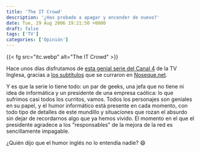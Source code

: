 ```yaml
---
title: 'The IT Crowd'
description: '¿Has probado a apagar y encender de nuevo?'
date: Tue, 29 Aug 2006 19:21:50 +0000
draft: false
tags: ['TV']
categories: ['Opinión']
---
```


{{< fg src="itc.webp" alt="The IT Crowd" >}}

Hace unos días disfrutamos de [esta genial serie del Canal 4](http://www.channel4.com/entertainment/tv/microsites/I/itcrowd/index.html) de la TV Inglesa, gracias a [los subtítulos](http://www.noseque.net/wordpress/category/tv-series/the-it-crowd/) que se curraron en [Noseque.net](http://www.noseque.net/wordpress/).

Y es que la serie lo tiene todo: un par de geeks, una jefa que no tiene ni idea de informática y un presidente de una empresa caótica: lo que sufrimos casi todos los curritos, vamos. Todos los personajes son geniales en su papel, y el humor informático está presente en cada momento, con todo tipo de detalles de este mundillo y situaciones que rozan el absurdo sin dejar de recordarnos algo que ya hemos vivido. El momento en el que el presidente agradece a los "responsables" de la mejora de la red es sencillamente impagable.

¿Quién dijo que el humor inglés no lo entendía nadie? :smile: